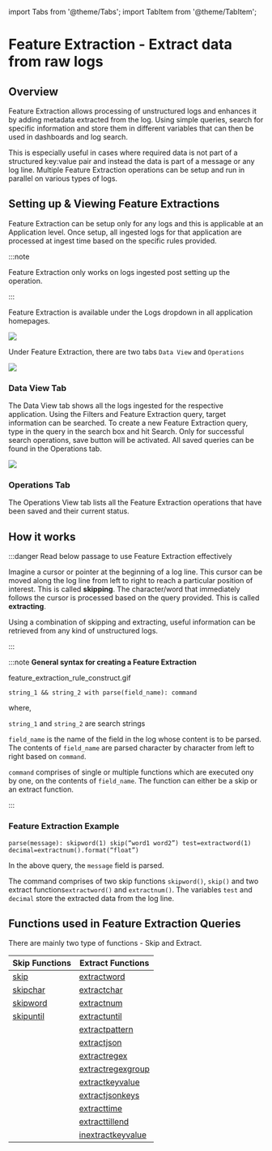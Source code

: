 import Tabs from '@theme/Tabs';
import TabItem from '@theme/TabItem';

# Feature Extraction - Extract data from raw logs

## Overview

Feature Extraction allows processing of unstructured logs and enhances it by adding metadata extracted from the log. Using simple queries, search for specific information and store them in different variables that can then be used in dashboards and log search. 

This is especially useful in cases where required data is not part of a structured key:value pair and instead the data is part of a message or any log line. Multiple Feature Extraction operations can be setup and run in parallel on various types of logs. 



## Setting up & Viewing Feature Extractions

Feature Extraction can be setup only for any logs and this is applicable at an Application level. Once setup, all ingested logs for that application are processed at ingest time based on the specific rules provided.

:::note

Feature Extraction only works on logs ingested post setting up the operation. 

:::

Feature Extraction is available under the Logs dropdown in all application homepages.


<img src="/img/feature_extraction/feature_extraction_tab.png" />



Under Feature Extraction, there are two tabs `Data View` and `Operations`

<img src="/img/feature_extraction/ui.png" />


### Data View Tab

The Data View tab shows all the logs ingested for the respective application. Using the Filters and Feature Extraction query, target information can be searched. To create a new Feature Extraction query, type in the query in the search box and hit Search. Only for successful search operations, save button will be activated. All saved queries can be found in the Operations tab.

<img src="/img/feature_extraction/data_view.png" />


### Operations Tab

The Operations View tab lists all the Feature Extraction operations that have been saved and their current status. 



## How it works ##

:::danger Read below passage to use Feature Extraction effectively

Imagine a cursor or pointer at the beginning of a log line. This cursor can be moved along the log line from left to right to reach a particular position of interest. This is called **skipping**. The character/word that immediately follows the cursor is processed based on the query provided. This is called **extracting**. 

Using a combination of skipping and extracting, useful information can be retrieved from any kind of unstructured logs.

:::





:::note **General syntax for creating a Feature Extraction**

feature_extraction_rule_construct.gif

`string_1 && string_2 with parse(field_name): command`

where, 

`string_1` and `string_2` are search strings

`field_name` is the name of the field in the log whose content is to be parsed. The contents of `field_name` are parsed character by character from left to right based on `command`.

`command` comprises of single or multiple functions which are executed ony by one, on the contents of `field_name`. The function can either be a skip or an extract function.

:::



### Feature Extraction Example ###

    parse(message): skipword(1) skip(“word1 word2”) test=extractword(1) decimal=extractnum().format(“float”)

In the above query, the `message` field is parsed.

The command comprises of two skip functions  `skipword()`, `skip()` and two extract functions`extractword()` and `extractnum()`.  The variables `test` and `decimal` store the extracted data from the log line. 


## Functions used in Feature Extraction Queries ##

There are mainly two type of functions - Skip and Extract.

| Skip Functions | Extract Functions |
|--|--|
| [skip](/docs/Log_management/skip_functions#skip) | [extractword](/docs/Log_management/extract_functions#extractword) |
| [skipchar](/docs/Log_management/skip_functions#skipchar) | [extractchar](/docs/Log_management/extract_functions#extractchar) |
| [skipword](/docs/Log_management/skip_functions#skipword) | [extractnum](/docs/Log_management/extract_functions#extractnum) |
| [skipuntil](/docs/Log_management/skip_functions#skipuntil) | [extractuntil](/docs/Log_management/extract_functions#extractuntil) |
|  | [extractpattern](/docs/Log_management/extract_functions#extractpattern) |
|  | [extractjson](/docs/Log_management/extract_functions#extractjson) |
|  | [extractregex](/docs/Log_management/extract_functions#extractregex) |
|  | [extractregexgroup](/docs/Log_management/extract_functions#extractregexgroup) |
|  | [extractkeyvalue](/docs/Log_management/extract_functions#extractkeyvalue) |
|  | [extractjsonkeys](/docs/Log_management/extract_functions#extractjsonkeys) |
|  | [extracttime](/docs/Log_management/extract_functions#extracttime) |
|  | [extracttillend](/docs/Log_management/extract_functions#extracttillend) |
|  | [inextractkeyvalue](/docs/Log_management/extract_functions#inextractkeyvalue) |







